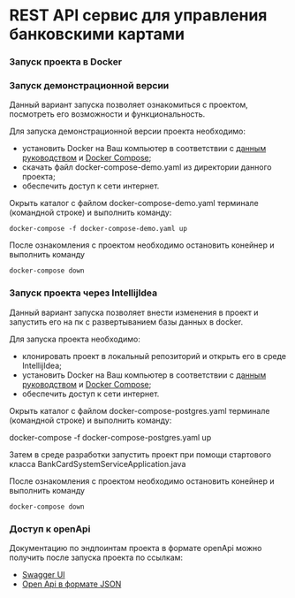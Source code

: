 # REST API сервис для управления банковскими картами #

### Запуск проекта в Docker ###

### Запуск демонстрационной версии ###

Данный вариант запуска позволяет ознакомиться с проектом, посмотреть его возможности и функциональность. 

Для запуска  демонстрационной версии проекта необходимо:
- установить Docker на Ваш компьютер в соответствии с [данным руководством](https://docs.docker.com/get-started/get-docker/) и [Docker Compose](https://docs.docker.com/compose/install/);
- скачать файл docker-compose-demo.yaml из директории данного проекта;
- обеспечить доступ к сети интернет.

Окрыть каталог с файлом docker-compose-demo.yaml терминале (командной строке) и выполнить команду:
```
docker-compose -f docker-compose-demo.yaml up
```
После ознакомления с проектом необходимо остановить конейнер и выполнить команду
``` 
docker-compose down
```
### Запуск проекта через IntellijIdea ###
Данный вариант запуска позволяет внести изменения в проект и запустить его на пк с развертыванием базы данных в docker. 

Для запуска  проекта необходимо:
- клонировать проект в локальный репозиторий и открыть его в среде IntellijIdea;
- установить Docker на Ваш компьютер в соответствии с [данным руководством](https://docs.docker.com/get-started/get-docker/) и [Docker Compose](https://docs.docker.com/compose/install/);
- обеспечить доступ к сети интернет.

Окрыть каталог с файлом docker-compose-postgres.yaml терминале (командной строке) и выполнить команду:

docker-compose -f docker-compose-postgres.yaml up

Затем в среде разработки запустить проект при помощи стартового класса BankCardSystemServiceApplication.java

После ознакомления с проектом необходимо остановить конейнер и выполнить команду
``` 
docker-compose down
```
### Доступ к openApi ###
Документацию по эндпоинтам проекта в формате openApi можно получить после запуска проекта по ссылкам:
- [Swagger UI](http://localhost:8080/swagger-ui/index.html)
- [Open Api в формате JSON](http://localhost:8080/v3/api-docs) 
